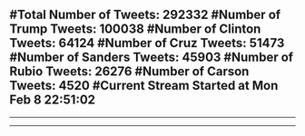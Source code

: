 #Total Number of Tweets: 292332 
#Number of Trump Tweets: 100038
#Number of Clinton Tweets: 64124
#Number of Cruz Tweets: 51473
#Number of Sanders Tweets: 45903
#Number of Rubio Tweets: 26276
#Number of Carson Tweets: 4520
#Current Stream Started at Mon Feb  8 22:51:02
---
---
---

